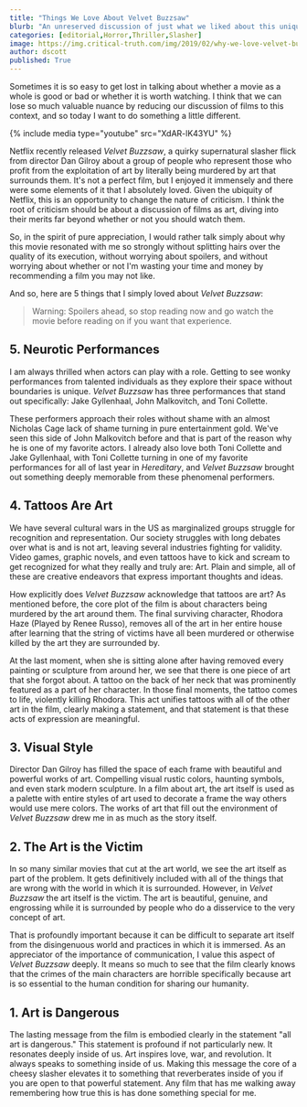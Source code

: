 ```yaml
---
title: "Things We Love About Velvet Buzzsaw"
blurb: "An unreserved discussion of just what we liked about this unique film."
categories: [editorial,Horror,Thriller,Slasher]
image: https://img.critical-truth.com/img/2019/02/why-we-love-velvet-buzzsaw-cover.jpg
author: dscott
published: True
---
```



Sometimes it is so easy to get lost in talking about whether a movie as a whole is good or bad or whether it is worth watching. I think that we can lose so much valuable nuance by reducing our discussion of films to this context, and so today I want to do something a little different. 

{% include media type="youtube" src="XdAR-lK43YU" %}

Netflix recently released *Velvet Buzzsaw*, a quirky supernatural slasher flick from director Dan Gilroy about a group of people who represent those who profit from the exploitation of art by literally being murdered by art that surrounds them. It's not a perfect film, but I enjoyed it immensely and there were some elements of it that I absolutely loved. Given the ubiquity of Netflix, this is an opportunity to change the nature of criticism. I think the root of criticism should be about a discussion of films as art, diving into their merits far beyond whether or not you should watch them.

So, in the spirit of pure appreciation, I would rather talk simply about why this movie resonated with me so strongly without splitting hairs over the quality of its execution, without worrying about spoilers, and without worrying about whether or not I'm wasting your time and money by recommending a film you may not like. 

And so, here are 5 things that I simply loved about *Velvet Buzzsaw*:

> Warning: Spoilers ahead, so stop reading now and go watch the movie before reading on if you want that experience.

## 5. Neurotic Performances
I am always thrilled when actors can play with a role. Getting to see wonky performances from talented individuals as they explore their space without boundaries is unique. *Velvet Buzzsaw* has three performances that stand out specifically: Jake Gyllenhaal, John Malkovitch, and Toni Collette. 

These performers approach their roles without shame with an almost Nicholas Cage lack of shame turning in pure entertainment gold. We've seen this side of John Malkovitch before and that is part of the reason why he is one of my favorite actors. I already also love both Toni Collette and Jake Gyllenhaal, with Toni Collette turning in one of my favorite performances for all of last year in *Hereditary*, and *Velvet Buzzsaw* brought out something deeply memorable from these phenomenal performers.

## 4. Tattoos Are Art
We have several cultural wars in the US as marginalized groups struggle for recognition and representation. Our society struggles with long debates over what is and is not art, leaving several industries fighting for validity. Video games, graphic novels, and even tattoos have to kick and scream to get recognized for what they really and truly are: Art. Plain and simple, all of these are creative endeavors that express important thoughts and ideas.

How explicitly does *Velvet Buzzsaw* acknowledge that tattoos are art? As mentioned before, the core plot of the film is about characters being murdered by the art around them. The final surviving character, Rhodora Haze (Played by Renee Russo), removes all of the art in her entire house after learning that the string of victims have all been murdered or otherwise killed by the art they are surrounded by. 

At the last moment, when she is sitting alone after having removed every painting or sculpture from around her, we see that there is one piece of art that she forgot about. A tattoo on the back of her neck that was prominently featured as a part of her character. In those final moments, the tattoo comes to life, violently killing Rhodora. This act unifies tattoos with all of the other art in the film, clearly making a statement, and that statement is that these acts of expression are meaningful.

## 3. Visual Style
Director Dan Gilroy has filled the space of each frame with beautiful and powerful works of art. Compelling visual rustic colors, haunting symbols, and even stark modern sculpture. In a film about art, the art itself is used as a palette with entire styles of art used to decorate a frame the way others would use mere colors. The works of art that fill out the environment of *Velvet Buzzsaw* drew me in as much as the story itself.

## 2. The Art is the Victim
In so many similar movies that cut at the art world, we see the art itself as part of the problem. It gets definitively included with all of the things that are wrong with the world in which it is surrounded. However, in *Velvet Buzzsaw* the art itself is the victim. The art is beautiful, genuine, and engrossing while it is surrounded by people who do a disservice to the very concept of art.

That is profoundly important because it can be difficult to separate art itself from the disingenuous world and practices in which it is immersed. As an appreciator of the importance of communication, I value this aspect of *Velvet Buzzsaw* deeply. It means so much to see that the film clearly knows that the crimes of the main characters are horrible specifically because art is so essential to the human condition for sharing our humanity. 

## 1. Art is Dangerous
The lasting message from the film is embodied clearly in the statement "all art is dangerous." This statement is profound if not particularly new. It resonates deeply inside of us. Art inspires love, war, and revolution. It always speaks to something inside of us. Making this message the core of a cheesy slasher elevates it to something that reverberates inside of you if you are open to that powerful statement. Any film that has me walking away remembering how true this is has done something special for me.
